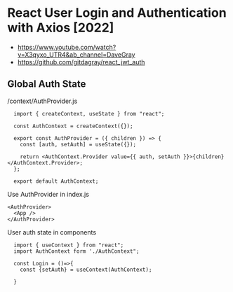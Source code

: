 # React User Login and Authentication with Axios [2022]
  - https://www.youtube.com/watch?v=X3qyxo_UTR4&ab_channel=DaveGray
  - https://github.com/gitdagray/react_jwt_auth


## Global Auth State
/context/AuthProvider.js
```
  import { createContext, useState } from "react";

  const AuthContext = createContext({});

  export const AuthProvider = ({ children }) => {
    const [auth, setAuth] = useState({});

    return <AuthContext.Provider value={{ auth, setAuth }}>{children}</AuthContext.Provider>;
  };

  export default AuthContext;
```

Use AuthProvider in index.js
```
<AuthProvider> 
  <App />
</AuthProvider>
```

User auth state in components
```
  import { useContext } from "react";
  import AuthContext form './AuthContext";

  const Login = ()=>{
    const {setAuth} = useContext(AuthContext);

  }
```